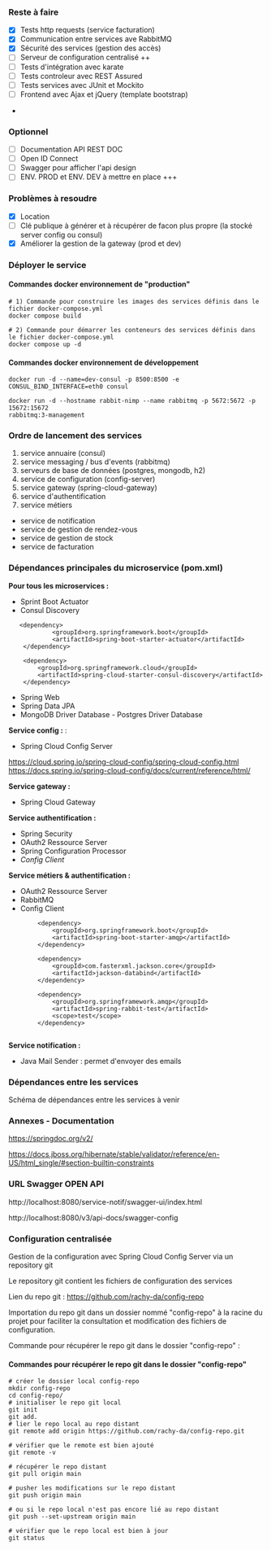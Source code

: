 

### Reste à faire 

- [x] Tests http requests (service facturation)
- [x] Communication entre services ave RabbitMQ 
- [x] Sécurité des services (gestion des accès)
- [ ] Serveur de configuration centralisé ++
- [ ] Tests d'intégration avec karate
- [ ] Tests controleur avec REST Assured
- [ ] Tests services avec JUnit et Mockito
- [ ] Frontend avec Ajax et jQuery (template bootstrap)
- 
### Optionnel
- [ ] Documentation API REST DOC
- [ ] Open ID Connect
- [ ] Swagger pour afficher l'api design
- [ ] ENV. PROD et ENV. DEV à mettre en place +++   

### Problèmes à resoudre
- [x] Location
- [ ] Clé publique à générer et à récupérer de facon plus propre (la stocké server config ou consul)
- [x] Améliorer la gestion de la gateway (prod et dev)

### Déployer le service

#### Commandes docker environnement de "production"

````
# 1) Commande pour construire les images des services définis dans le fichier docker-compose.yml
docker compose build

# 2) Commande pour démarrer les conteneurs des services définis dans le fichier docker-compose.yml
docker compose up -d

 ````

#### Commandes docker environnement de développement

````
docker run -d --name=dev-consul -p 8500:8500 -e CONSUL_BIND_INTERFACE=eth0 consul

docker run -d --hostname rabbit-nimp --name rabbitmq -p 5672:5672 -p 15672:15672
rabbitmq:3-management

````

### Ordre de lancement des services

1. service annuaire (consul)
2. service messaging / bus d'events (rabbitmq)
3. serveurs de base de données (postgres, mongodb, h2)
4. service de configuration (config-server)
5. service gateway (spring-cloud-gateway)
6. service d'authentification 
7. service métiers

- service de notification
- service de gestion de rendez-vous
- service de gestion de stock
- service de facturation


### Dépendances principales du microservice (pom.xml)


**Pour tous les microservices :**

- Sprint Boot Actuator
- Consul Discovery

````
   <dependency>
            <groupId>org.springframework.boot</groupId>
            <artifactId>spring-boot-starter-actuator</artifactId>
    </dependency>
    
    <dependency>
        <groupId>org.springframework.cloud</groupId>
        <artifactId>spring-cloud-starter-consul-discovery</artifactId>
    </dependency>
````

- Spring Web
- Spring Data JPA
- MongoDB Driver Database - Postgres Driver Database


**Service config :** :
- Spring Cloud Config Server

https://cloud.spring.io/spring-cloud-config/spring-cloud-config.html
https://docs.spring.io/spring-cloud-config/docs/current/reference/html/

**Service gateway :**
- Spring Cloud Gateway

**Service authentification :**
- Spring Security
- OAuth2 Ressource Server
- Spring Configuration Processor
- _Config Client_

**Service métiers & authentification :**
- OAuth2 Ressource Server
- RabbitMQ
- Config Client


````
        <dependency>
            <groupId>org.springframework.boot</groupId>
            <artifactId>spring-boot-starter-amqp</artifactId>
        </dependency>
        
        <dependency>
            <groupId>com.fasterxml.jackson.core</groupId>
            <artifactId>jackson-databind</artifactId>
        </dependency>

        <dependency>
            <groupId>org.springframework.amqp</groupId>
            <artifactId>spring-rabbit-test</artifactId>
            <scope>test</scope>
        </dependency>
        
````

**Service notification :**
- Java Mail Sender : permet d'envoyer des emails

### Dépendances entre les services

Schéma de dépendances entre les services à venir



### Annexes - Documentation

https://springdoc.org/v2/



https://docs.jboss.org/hibernate/stable/validator/reference/en-US/html_single/#section-builtin-constraints






### URL Swagger OPEN API


http://localhost:8080/service-notif/swagger-ui/index.html

http://localhost:8080/v3/api-docs/swagger-config


### Configuration centralisée

Gestion de la configuration avec Spring Cloud Config Server via un repository git

Le repository git contient les fichiers de configuration des services

Lien du repo git : https://github.com/rachy-da/config-repo

Importation du repo git dans un dossier nommé "config-repo" à la racine du projet pour faciliter la consultation et modification des fichiers de configuration.

Commande pour récupérer le repo git dans le dossier "config-repo" :

#### Commandes pour récupérer le repo git dans le dossier "config-repo"

```gitexclude
# créer le dossier local config-repo
mkdir config-repo
cd config-repo/
# initialiser le repo git local
git init
git add.
# lier le repo local au repo distant
git remote add origin https://github.com/rachy-da/config-repo.git

# vérifier que le remote est bien ajouté
git remote -v

# récupérer le repo distant
git pull origin main  

# pusher les modifications sur le repo distant
git push origin main

# ou si le repo local n'est pas encore lié au repo distant
git push --set-upstream origin main 

# vérifier que le repo local est bien à jour
git status
````



